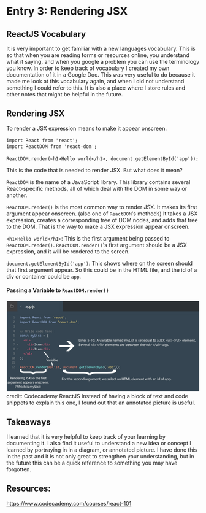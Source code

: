 # Entry 3: Rendering JSX

## ReactJS Vocabulary
It is very important to get familiar with a new languages vocabulary. This is so that when you are reading forms or resources online, you understand what it saying, and when you google a problem you can use the terminology you know. In order to keep track of vocabulary I created my own documentation of it in a Google Doc. This was very useful to do because it made me look at this vocabulary again, and when I did not understand something I could refer to this. It is also a place where I store rules and other notes that might be helpful in the future.

## Rendering JSX
To render a JSX expression means to make it appear onscreen.
```
import React from 'react';
import ReactDOM from 'react-dom';

ReactDOM.render(<h1>Hello world</h1>, document.getElementById('app'));
```
This is the code that is needed to render JSX. But what does it mean?

`ReactDOM` is the name of a JavaScript library. This library contains several React-specific methods, all of which deal with the DOM in some way or another.

`ReactDOM.render()` is the most common way to render JSX. It makes its first argument appear onscreen. (also one of `ReactDOM`'s methods) It takes a JSX expression, creates a corresponding tree of DOM nodes, and adds that tree to the DOM. That is the way to make a JSX expression appear onscreen.

`<h1>Hello world</h1>`: This is the first argument being passed to `ReactDOM.render()`. `ReactDOM.render()`'s first argument should be a JSX expression, and it will be rendered to the screen.

`document.getElementById('app')`: This shows where on the screen should that first argument appear. So this could be in the HTML file, and the id of a div or container could be `app`.
#### Passing a Variable to `ReactDOM.render()`
<img src="../images/appjs.jpg"/>
credit: Codecademy ReactJS
Instead of having a block of text and code snippets to explain this one, I found out that an annotated picture is useful.

## Takeaways
I learned that it is very helpful to keep track of your learning by documenting it. I also find it useful to understand a new idea or concept I learned by portraying in in a diagram, or annotated picture. I have done this in the past and it is not only great to strengthen your understanding, but in the future this can be a quick reference to something you may have forgotten.

## Resources:
https://www.codecademy.com/courses/react-101
